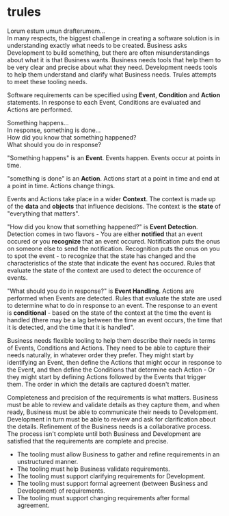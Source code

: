 # trules
Lorum estum umun drafterumem...    
In many respects, the biggest challenge in creating a software solution is in understanding exactly what needs to be created. Business asks Development to build something, but there are often misunderstandings about what it is that Business wants. Business needs tools that help them to be very clear and precise about what they need. Development needs tools to help them understand and clarify what Business needs. Trules attempts to meet these tooling needs.  

Software requirements can be specified using **Event**, **Condition** and **Action** statements. In response to each Event, Conditions are evaluated and Actions are performed.

Something happens...  
In response, something is done...  
How did you know that something happened?  
What should you do in response?  

"Something happens" is an **Event**. Events happen. Events occur at points in time.  
  
"something is done" is an **Action**. Actions start at a point in time and end at a point in time. Actions change things.  

Events and Actions take place in a wider **Context**. The context is made up of the **data** and **objects** that influence decisions. The context is the **state** of "everything that matters".  

"How did you know that something happened?" is **Event Detection**. Detection comes in two flavors - You are either **notified** that an event occured or you **recognize** that an event occured. Notification puts the onus on someone else to send the notification. Recognition puts the onus on you to spot the event - to recognize that the state has changed and the characteristics of the state that indicate the event has occured. Rules that evaluate the state of the context are used to detect the occurence of events.  

"What should you do in response?" is **Event Handling**. Actions are performed when Events are detected. Rules that evaluate the state are used to determine what to do in response to an event. The response to an event is **conditional** - based on the state of the context at the time the event is handled (there may be a lag between the time an event occurs, the time that it is detected, and the time that it is handled".  

Business needs flexible tooling to help them describe their needs in terms of Events, Conditions and Actions. They need to be able to capture their needs naturally, in whatever order they prefer. They might start by identifying an Event, then define the Actions that might occur in response to the Event, and then define the Conditions that determine each Action - Or they might start by defining Actions followed by the Events that trigger them. The order in which the details are captured doesn't matter.

Completeness and precision of the requirements is what matters. Business must be able to review and validate details as they capture them, and when ready, Business must be able to communicate their needs to Development. Development in turn must be able to review and ask for clarification about the details. Refinement of the Business needs is a collaborative process. The process isn't complete until both Business and Development are satisfied that the requirements are complete and precise.

* The tooling must allow Business to gather and refine requirements in an unstructured manner.
* The tooling must help Business validate requirements.
* The tooling must support clarifying requirements for Development.
* The tooling must support formal agreement (between Business and Development) of requirements.
* The tooling must support changing requirements after formal agreement.



